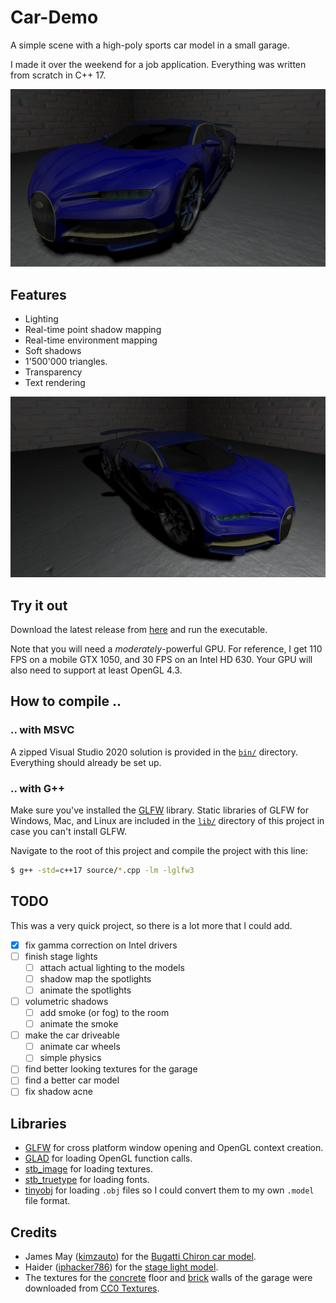 # Car-Demo

A simple scene with a high-poly sports car model in a small garage. 

I made it over the weekend for a job application. Everything was written from scratch in C++ 17.

![screenshot 3](/screenshots/screenshot-3.png)

## Features

- Lighting
- Real-time point shadow mapping
- Real-time environment mapping
- Soft shadows
- 1'500'000 triangles.
- Transparency
- Text rendering

![screenshot 2](/screenshots/screenshot-2.png)

## Try it out

Download the latest release from [here](https://github.com/blat-blatnik/Car-Demo/releases) and run the executable.

Note that you will need a _moderately_-powerful GPU. For reference, I get 110 FPS on a mobile GTX 1050, and 30 FPS on an Intel HD 630. Your GPU will also need to support at least OpenGL 4.3.

## How to compile ..

### .. with MSVC

A zipped Visual Studio 2020 solution is provided in the [`bin/`](/bin/) directory. Everything should already be set up.

### .. with G++

Make sure you've installed the [GLFW](https://www.glfw.org/download.html) library. Static libraries of GLFW for Windows, Mac, and Linux are included in the [`lib/`](lib/) directory of this project in case you can't install GLFW. 

Navigate to the root of this project and compile the project with this line:

```bash
$ g++ -std=c++17 source/*.cpp -lm -lglfw3
```

## TODO

This was a very quick project, so there is a lot more that I could add. 

- [x] fix gamma correction on Intel drivers
- [ ] finish stage lights
  - [ ] attach actual lighting to the models
  - [ ] shadow map the spotlights
  - [ ] animate the spotlights
- [ ] volumetric shadows
  - [ ] add smoke (or fog) to the room
  - [ ] animate the smoke
- [ ] make the car driveable
  - [ ] animate car wheels
  - [ ] simple physics
- [ ] find better looking textures for the garage
- [ ] find a better car model
- [ ] fix shadow acne

## Libraries

- [GLFW](https://www.glfw.org/) for cross platform window opening and OpenGL context creation.
- [GLAD](https://glad.dav1d.de/) for loading OpenGL function calls.
- [stb_image](https://github.com/nothings/stb) for loading textures.
- [stb_truetype](https://github.com/nothings/stb) for loading fonts.
- [tinyobj](https://github.com/tinyobjloader/tinyobjloader) for loading `.obj` files so I could convert them to my own `.model` file format.


## Credits

- James May ([kimzauto](https://free3d.com/user/kimzauto)) for the [Bugatti Chiron car model](https://free3d.com/3d-model/bugatti-chiron-2017-model-31847.html).
- Haider ([iphacker786](https://free3d.com/user/iphacker786)) for the [stage light model](https://free3d.com/3d-model/spotlights-84030.html).
- The textures for the [concrete](https://cc0textures.com/view?id=Concrete015) floor and [brick](https://cc0textures.com/view?id=Bricks042) walls of the garage were downloaded from [CC0 Textures](https://cc0textures.com/).
